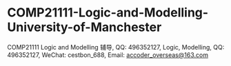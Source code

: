 # COMP21111-Logic-and-Modelling-University-of-Manchester
COMP21111 Logic and Modelling 辅导, QQ: 496352127, Logic, Modelling, QQ: 496352127, WeChat: cestbon_688, Email: accoder_overseas@163.com

